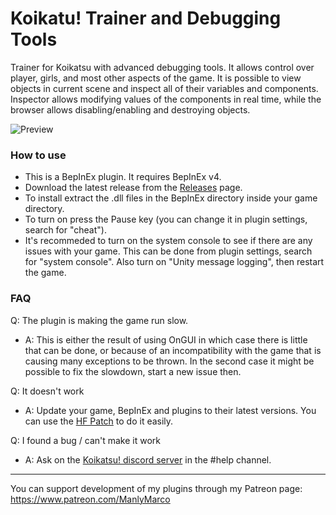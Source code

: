 # Koikatu! Trainer and Debugging Tools
Trainer for Koikatsu with advanced debugging tools. It allows control over player, girls, and most other aspects of the game. It is possible to view objects in current scene and inspect all of their variables and components. Inspector allows modifying values of the components in real time, while the browser allows disabling/enabling and destroying objects.

![Preview](https://user-images.githubusercontent.com/39247311/55248769-c359a380-524a-11e9-86cb-2a3fdb48abe8.PNG)

### How to use
- This is a BepInEx plugin. It requires BepInEx v4.
- Download the latest release from the [Releases](https://github.com/ManlyMarco/KoikatuCheatTools/releases) page.
- To install extract the .dll files in the BepInEx directory inside your game directory.
- To turn on press the Pause key (you can change it in plugin settings, search for "cheat").
- It's recommeded to turn on the system console to see if there are any issues with your game. This can be done from plugin settings, search for "system console". Also turn on "Unity message logging", then restart the game.

### FAQ
Q: The plugin is making the game run slow.
- A: This is either the result of using OnGUI in which case there is little that can be done, or because of an incompatibility with the game that is causing many exceptions to be thrown. In the second case it might be possible to fix the slowdown, start a new issue then.

Q: It doesn't work
- A: Update your game, BepInEx and plugins to their latest versions. You can use the [HF Patch](https://github.com/ManlyMarco/KK-HF_Patch
) to do it easily.

Q: I found a bug / can't make it work
- A: Ask on the [Koikatsu! discord server](https://discord.gg/zS5vJYS) in the #help channel.

-------
You can support development of my plugins through my Patreon page: https://www.patreon.com/ManlyMarco
